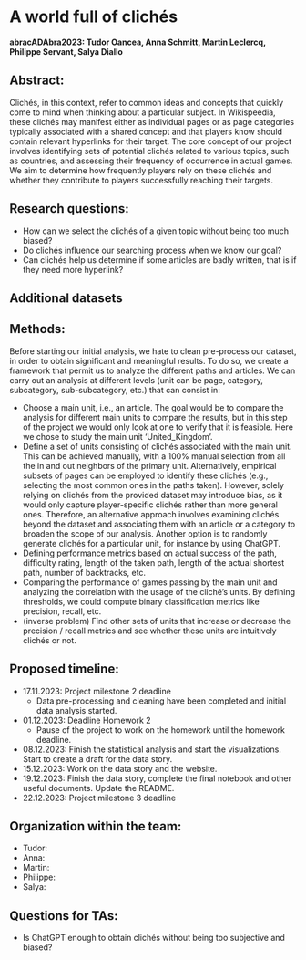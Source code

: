 # A world full of clichés

__abracADAbra2023: Tudor Oancea, Anna Schmitt, Martin Leclercq, Philippe Servant, Salya Diallo__

## Abstract:
Clichés, in this context, refer to common ideas and concepts that quickly come to mind when thinking about a particular subject. In Wikispeedia, these clichés may manifest either as individual pages or as page categories typically associated with a shared concept and that players know should contain relevant hyperlinks for their target.
The core concept of our project involves identifying sets of potential clichés related to various topics, such as countries, and assessing their frequency of occurrence in actual games. We aim to determine how frequently players rely on these clichés and whether they contribute to players successfully reaching their targets.


## Research questions:
- How can we select the clichés of a given topic without being too much biased?
- Do clichés influence our searching process when we know our goal?
- Can clichés help us determine if some articles are badly written, that is if they need more hyperlink?


## Additional datasets


## Methods:
Before starting our initial analysis, we hate to clean pre-process our dataset, in order to obtain significant and meaningful results. To do so, we create a framework that permit us to analyze the different paths and articles. We can carry out an analysis at different levels (unit can be page, category, subcategory, sub-subcategory, etc.) that can consist in:
- Choose a main unit, i.e., an article. The goal would be to compare the analysis for different main units to compare the results, but in this step of the project we would only look at one to verify that it is feasible. Here we chose to study the main unit ‘United_Kingdom’.
- Define a set of units consisting of clichés associated with the main unit. This can be achieved manually, with a 100% manual selection from all the in and out neighbors of the primary unit. Alternatively, empirical subsets of pages can be employed to identify these clichés (e.g., selecting the most common ones in the paths taken). However, solely relying on clichés from the provided dataset may introduce bias, as it would only capture player-specific clichés rather than more general ones. Therefore, an alternative approach involves examining clichés beyond the dataset and associating them with an article or a category to broaden the scope of our analysis. Another option is to randomly generate clichés for a particular unit, for instance by using ChatGPT.
- Defining performance metrics based on actual success of the path, difficulty rating, length of the taken path, length of the actual shortest path, number of backtracks, etc.
- Comparing the performance of games passing by the main unit and analyzing the correlation with the usage of the cliché’s units. By defining thresholds, we could compute binary classification metrics like precision, recall, etc.
- (inverse problem) Find other sets of units that increase or decrease the precision / recall metrics and see whether these units are intuitively clichés or not.


## Proposed timeline:
- 17.11.2023: Project milestone 2 deadline
    - Data pre-processing and cleaning have been completed and initial data analysis started. 
- 01.12.2023: Deadline Homework 2
    - Pause of the project to work on the homework until the homework deadline.
- 08.12.2023: Finish the statistical analysis and start the visualizations. Start to create a draft for the data story.
- 15.12.2023: Work on the data story and the website.
- 19.12.2023: Finish the data story, complete the final notebook and other useful documents. Update the README.
- 22.12.2023: Project milestone 3 deadline


## Organization within the team:
- Tudor:
- Anna:
- Martin:
- Philippe:
- Salya:


## Questions for TAs:
- Is ChatGPT enough to obtain clichés without being too subjective and biased?
